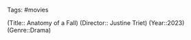 Tags: #movies 

(Title:: Anatomy of a Fall)
(Director:: Justine Triet)
(Year::2023)
(Genre::Drama)










